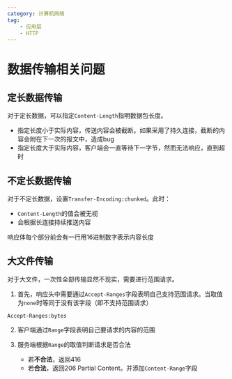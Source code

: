 ```yaml
---
category: 计算机网络
tag:
    - 应用层
    - HTTP
---
```


# 数据传输相关问题

## 定长数据传输

对于定长数据，可以指定`Content-Length`指明数据包长度。

- 指定长度小于实际内容，传送内容会被截断。如果采用了持久连接，截断的内容会附在下一次的报文中，造成bug
- 指定长度大于实际内容，客户端会一直等待下一字节，然而无法响应，直到超时

## 不定长数据传输

对于不定长数据，设置`Transfer-Encoding:chunked`。此时：
- `Content-Length`的值会被无视
- 会根据长连接持续推送内容

响应体每个部分前会有一行用16进制数字表示内容长度

## 大文件传输

对于大文件，一次性全部传输显然不现实，需要进行范围请求。

1. 首先，响应头中需要通过`Accept-Ranges`字段表明自己支持范围请求。当取值为`none`时等同于没有该字段（即不支持范围请求）
```
Accept-Ranges:bytes
```

2. 客户端通过`Range`字段表明自己要请求的内容的范围

3. 服务端根据`Range`的取值判断请求是否合法
    - 若**不合法**，返回416
    - 若**合法**，返回206 Partial Content。并添加`Content-Range`字段